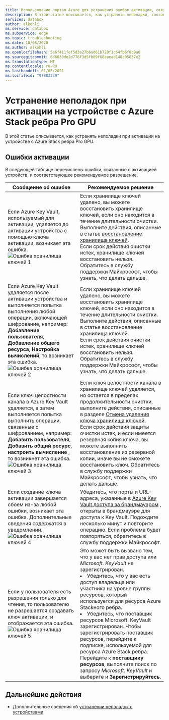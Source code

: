 ```yaml
---
title: Использование портал Azure для устранения ошибок активации, связанных с Azure Stack ребра Pro с помощью GPU | Документация Майкрософт
description: В этой статье описывается, как устранять неполадки, связанные с активацией графического процессора с помощью пограничных устройств, Azure Stack
services: databox
author: alkohli
ms.service: databox
ms.subservice: edge
ms.topic: troubleshooting
ms.date: 10/08/2020
ms.author: alkohli
ms.openlocfilehash: 5e6f411fef5d3e27b6ad61b720f1c64fb6f8c9a0
ms.sourcegitcommit: 6d6030de2d776f3d5fb89f68aaead148c05837e2
ms.translationtype: MT
ms.contentlocale: ru-RU
ms.lasthandoff: 01/05/2021
ms.locfileid: "97883339"
---
```

# <a name="troubleshoot-activation-issues-on-your-azure-stack-edge-pro-gpu-device"></a>Устранение неполадок при активации на устройстве с Azure Stack ребра Pro GPU 

<!--[!INCLUDE [applies-to-skus](../../includes/azure-stack-edge-applies-to-all-sku.md)]-->

В этой статье описывается, как устранять неполадки при активации на устройстве с Azure Stack ребра Pro GPU. 


## <a name="activation-errors"></a>Ошибки активации

В следующей таблице перечислены ошибки, связанные с активацией устройств, и соответствующее рекомендуемое разрешение.

| Сообщение об ошибке| Рекомендуемое решение |
|------------------------------------------------------|--------------------------------------|
| Если Azure Key Vault, используемый для активации, удаляется до активации устройства с помощью ключа активации, возникает эта ошибка. <br> ![Ошибка хранилища ключей 1](./media/azure-stack-edge-gpu-troubleshoot-activation/key-vault-error-1.png)  | Если хранилище ключей удалено, вы можете восстановить хранилище ключей, если оно находится в течение длительности очистки. Выполните действия, описанные в статье [восстановление хранилища ключей](../key-vault/general/key-vault-recovery.md#list-recover-or-purge-soft-deleted-secrets-keys-and-certificates). <br>Если срок действия очистки истек, хранилище ключей восстановить нельзя. Обратитесь в службу поддержки Майкрософт, чтобы узнать, что делать дальше. |
| Если Azure Key Vault удаляется после активации устройства и выполняется попытка выполнения любой операции, включающей шифрование, например: **Добавление пользователя**, **Добавление общего ресурса**, **Настройка вычислений**, то возникает эта ошибка. <br> ![Ошибка хранилища ключей 2](./media/azure-stack-edge-gpu-troubleshoot-activation/key-vault-error-2.png)    | Если хранилище ключей удалено, вы можете восстановить хранилище ключей, если оно находится в течение длительности очистки. Выполните действия, описанные в статье восстановление хранилища ключей. <br>Если срок действия очистки истек, хранилище ключей восстановить нельзя. Обратитесь в службу поддержки Майкрософт, чтобы узнать, что делать дальше. |
| Если ключ целостности канала в Azure Key Vault удаляется, а затем выполняется попытка выполнить операции, связанные с шифрованием, например: **Добавить пользователя**, **Добавить общий ресурс**, **настроить вычисление** , то возникнет эта ошибка. <br> ![Ошибка хранилища ключей 3](./media/azure-stack-edge-gpu-troubleshoot-activation/key-vault-error-3.png) | Если ключ целостности канала в хранилище ключей удаляется, но остается в пределах продолжительности очистки, выполните действия, описанные в разделе [Отмена удаления ключа хранилища ключей](/powershell/module/az.keyvault/undo-azkeyvaultkeyremoval). <br>Если срок действия защиты очистки истек, и если имеется резервная копия ключа, вы можете выполнить восстановление из резервной копии, иначе вы не сможете восстановить ключ. Обратитесь в службу поддержки Майкрософт, чтобы узнать, что делать дальше. |
| Если создание ключа активации завершается сбоем из-за любой ошибки, возникает эта ошибка. Дополнительные сведения содержатся в уведомлении. <br> ![Ошибка хранилища ключей 4](./media/azure-stack-edge-gpu-troubleshoot-activation/key-vault-error-4.png)   | Убедитесь, что порты и URL-адреса, указанные в [Azure Key Vault доступа за брандмауэром](../key-vault/general/access-behind-firewall.md) , открыты в брандмауэре для доступа к Key Vault. Подождите несколько минут и повторите операцию. Если проблема будет повторяться, обратитесь в службу поддержки Майкрософт. |
| Если у пользователя есть разрешения только для чтения, то пользователю не разрешается создавать ключ активации, и отображается эта ошибка. <br> ![Ошибка хранилища ключей 5](./media/azure-stack-edge-gpu-troubleshoot-activation/key-vault-error-5.png) | Это может быть вызвано тем, что у вас нет прав доступа или  *Microsoft. KeyVault* не зарегистрирован.<li>Убедитесь, что у вас есть доступ владельца или участника на уровне группы ресурсов, который используется для ресурса Azure Stackного ребра.</li><li>Убедитесь, что поставщик ресурсов Microsoft. KeyVault зарегистрирован. Чтобы зарегистрировать поставщик ресурсов, перейдите к подписке, используемой для ресурса Azure Stack ребра. Перейдите к **поставщику ресурсов**, выполните поиск по запросу *Microsoft. KeyVault* и выберите и **Зарегистрируйтесь**.</li> |

## <a name="next-steps"></a>Дальнейшие действия

- Дополнительные сведения об [устранении неполадок с устройствами](azure-stack-edge-gpu-troubleshoot.md).
